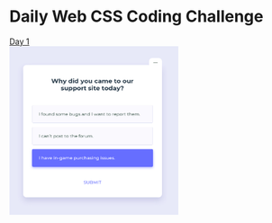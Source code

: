 # Daily Web CSS Coding Challenge
<a href="./Day1/">Day 1</a>
</br>
<img width="300" height="300" src="./Day1/Day1.jpg" />
